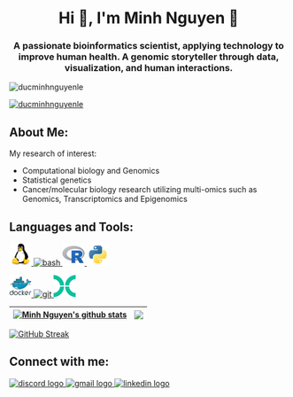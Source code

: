 <h1 align="center">Hi 👋, I'm Minh Nguyen 🧬</h1>
<h3 align="center">A passionate bioinformatics scientist, applying technology to improve human health. A genomic storyteller through data, visualization, and human interactions.</h3>

<p align="left"> <img src="https://komarev.com/ghpvc/?username=ducminhnguyenle&label=Profile%20views&color=0e75b6&style=flat" alt="ducminhnguyenle" /> </p>

<p align="left"> <a href="https://github.com/ryo-ma/github-profile-trophy"><img src="https://github-profile-trophy.vercel.app/?username=ducminhnguyenle" alt="ducminhnguyenle" /></a> </p>

<h2 align="left">About Me:</h2>

My research of interest:

- Computational biology and Genomics
- Statistical genetics
- Cancer/molecular biology research utilizing multi-omics such as Genomics, Transcriptomics and Epigenomics

<h2 align="left">Languages and Tools:</h2>
<p align="left">
  <a href="https://www.linux.org/" target="_blank" rel="noreferrer"> 
    <img src="https://raw.githubusercontent.com/devicons/devicon/master/icons/linux/linux-original.svg" alt="linux" width="40" height="40"/> 
  </a>
  <a href="https://www.gnu.org/software/bash/" target="_blank" rel="noreferrer"> 
    <img src="https://www.vectorlogo.zone/logos/gnu_bash/gnu_bash-icon.svg" alt="bash" width="40" height="40"/>
  </a>
  <a href="https://www.r-project.org/" target="_blank" rel="noreferrer">
    <img src="https://raw.githubusercontent.com/devicons/devicon/master/icons/r/r-original.svg" alt="R" width="40" height="40"/>
  </a> 
  <a href="https://www.python.org" target="_blank" rel="noreferrer"> 
    <img src="https://raw.githubusercontent.com/devicons/devicon/master/icons/python/python-original.svg" alt="python" width="40" height="40"/>
  </a>
</p>

<p align="left"> 
  <a href="https://www.docker.com/" target="_blank" rel="noreferrer"> 
    <img src="https://raw.githubusercontent.com/devicons/devicon/master/icons/docker/docker-original-wordmark.svg" alt="docker" width="40" height="40"/>
  </a> 
  <a href="https://git-scm.com/" target="_blank" rel="noreferrer"> 
    <img src="https://www.vectorlogo.zone/logos/git-scm/git-scm-icon.svg" alt="git" width="40" height="40"/>
  </a>
  </a> 
  <a href="https://www.nextflow.io/" target="_blank" rel="noreferrer"> 
    <img src="./assets/nextflow-icon.svg" alt="git" width="40" height="40"/>
  </a>
</p>

| <a href="https://github.com/anuraghazra/github-readme-stats"><img align="center" src="https://github-readme-stats.vercel.app/api?username=ducminhnguyenle&show_icons=true&theme=buefy&hide_border=true" alt="Minh Nguyen's github stats" /></a> | <a href="https://github.com/anuraghazra/github-readme-stats"><img align="center" src="https://github-readme-stats.vercel.app/api/top-langs/?username=ducminhnguyenle&layout=compact&theme=buefy&hide_border=true" /></a> |
| ------------- | ------------- |

<a href="https://git.io/streak-stats"><img src="https://streak-stats.demolab.com?user=ducminhnguyenle" alt="GitHub Streak" /></a>

<h2 align="left">Connect with me:</h2>
<div align="left">
  <a href="https://discord.com/users/295234185570811905" target="_blank" rel="nonreferrer">
    <img src="https://img.shields.io/static/v1?message=Discord&logo=discord&label=&color=7289DA&logoColor=white&labelColor=&style=for-the-badge" height="35" alt="discord logo" />
  </a>
  <a href="mailto:minh.nld96@gmail.com" target="_blank" rel="noreferrer">
    <img src="https://img.shields.io/static/v1?message=Gmail&logo=gmail&label=&color=D14836&logoColor=white&labelColor=&style=for-the-badge" height="35" alt="gmail logo" />
  </a>
  <a href="https://linkedin.com/in/minh-nguyen-bio" target="_blank" rel="noreferrer">
    <img src="https://img.shields.io/static/v1?message=LinkedIn&logo=linkedin&label=&color=0077B5&logoColor=white&labelColor=&style=for-the-badge" height="35" alt="linkedin logo" />
  </a>
</div>
